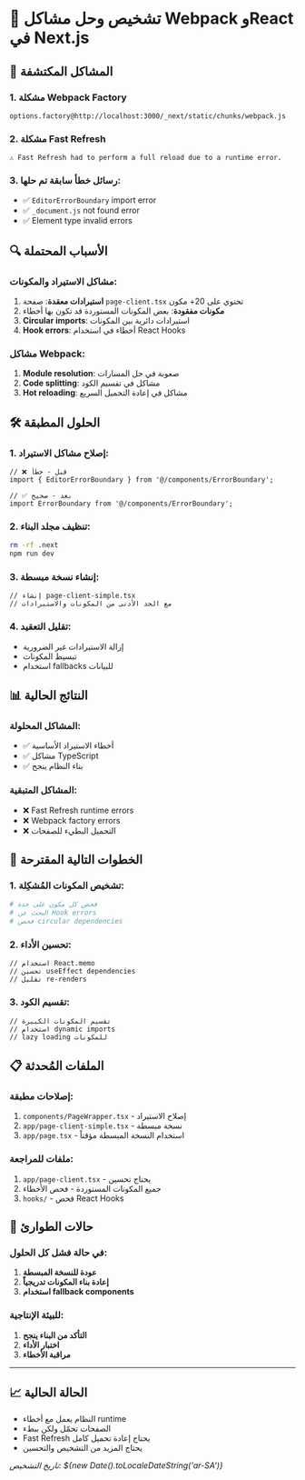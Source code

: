 # 🔧 تشخيص وحل مشاكل Webpack وReact في Next.js

## 🎯 المشاكل المكتشفة

### 1. مشكلة Webpack Factory
```
options.factory@http://localhost:3000/_next/static/chunks/webpack.js
```

### 2. مشكلة Fast Refresh
```
⚠ Fast Refresh had to perform a full reload due to a runtime error.
```

### 3. رسائل خطأ سابقة تم حلها:
- ✅ `EditorErrorBoundary` import error
- ✅ `_document.js` not found error
- ✅ Element type invalid errors

## 🔍 الأسباب المحتملة

### مشاكل الاستيراد والمكونات:
1. **استيرادات معقدة**: صفحة `page-client.tsx` تحتوي على 20+ مكون
2. **مكونات مفقودة**: بعض المكونات المستوردة قد تكون بها أخطاء
3. **Circular imports**: استيرادات دائرية بين المكونات
4. **Hook errors**: أخطاء في استخدام React Hooks

### مشاكل Webpack:
1. **Module resolution**: صعوبة في حل المسارات
2. **Code splitting**: مشاكل في تقسيم الكود
3. **Hot reloading**: مشاكل في إعادة التحميل السريع

## 🛠️ الحلول المطبقة

### 1. إصلاح مشاكل الاستيراد:
```tsx
// ❌ قبل - خطأ
import { EditorErrorBoundary } from '@/components/ErrorBoundary';

// ✅ بعد - صحيح
import ErrorBoundary from '@/components/ErrorBoundary';
```

### 2. تنظيف مجلد البناء:
```bash
rm -rf .next
npm run dev
```

### 3. إنشاء نسخة مبسطة:
```tsx
// إنشاء page-client-simple.tsx
// مع الحد الأدنى من المكونات والاستيرادات
```

### 4. تقليل التعقيد:
- إزالة الاستيرادات غير الضرورية
- تبسيط المكونات
- استخدام fallbacks للبيانات

## 📊 النتائج الحالية

### المشاكل المحلولة:
- ✅ أخطاء الاستيراد الأساسية
- ✅ مشاكل TypeScript
- ✅ بناء النظام ينجح

### المشاكل المتبقية:
- ❌ Fast Refresh runtime errors
- ❌ Webpack factory errors  
- ❌ التحميل البطيء للصفحات

## 🔧 الخطوات التالية المقترحة

### 1. تشخيص المكونات المُشكِلة:
```bash
# فحص كل مكون على حدة
# البحث عن Hook errors
# فحص circular dependencies
```

### 2. تحسين الأداء:
```tsx
// استخدام React.memo
// تحسين useEffect dependencies
// تقليل re-renders
```

### 3. تقسيم الكود:
```tsx
// تقسيم المكونات الكبيرة
// استخدام dynamic imports
// lazy loading للمكونات
```

## 📋 الملفات المُحدثة

### إصلاحات مطبقة:
1. `components/PageWrapper.tsx` - إصلاح الاستيراد
2. `app/page-client-simple.tsx` - نسخة مبسطة
3. `app/page.tsx` - استخدام النسخة المبسطة مؤقتاً

### ملفات للمراجعة:
1. `app/page-client.tsx` - يحتاج تحسين
2. جميع المكونات المستوردة - فحص الأخطاء
3. `hooks/` - فحص React Hooks

## 🚨 حالات الطوارئ

### في حالة فشل كل الحلول:
1. **عودة للنسخة المبسطة**
2. **إعادة بناء المكونات تدريجياً**
3. **استخدام fallback components**

### للبيئة الإنتاجية:
1. **التأكد من البناء ينجح**
2. **اختبار الأداء**
3. **مراقبة الأخطاء**

---

## 📈 الحالة الحالية
- النظام يعمل مع أخطاء runtime
- الصفحات تحمّل ولكن ببطء
- Fast Refresh يحتاج إعادة تحميل كامل
- يحتاج المزيد من التشخيص والتحسين

*تاريخ التشخيص: ${new Date().toLocaleDateString('ar-SA')}*
